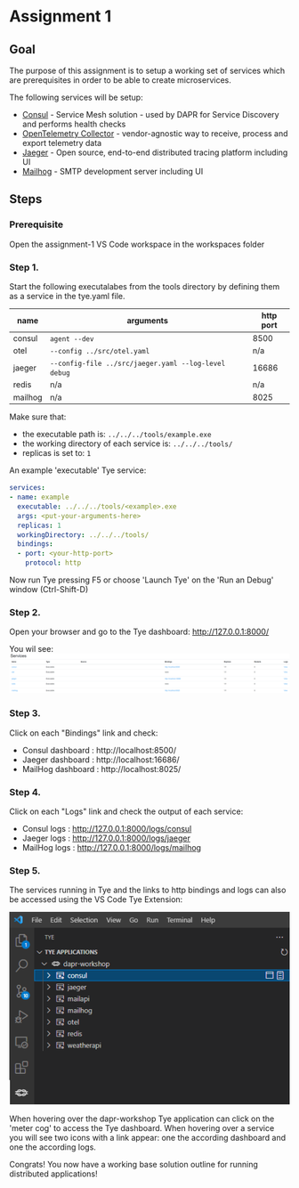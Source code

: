 # Assignment 1
## Goal
The purpose of this assignment  is to setup a working set of services which are prerequisites in order to be able to create microservices. 

The following services will be setup:

- [Consul](https://www.consul.io/docs/intro) - Service Mesh solution - used by DAPR for Service Discovery and performs health checks
- [OpenTelemetry Collector](https://opentelemetry.io/docs/collector/) - vendor-agnostic way to receive, process and export telemetry data
- [Jaeger](https://www.jaegertracing.io/) - Open source, end-to-end distributed tracing platform including UI
- [Mailhog](https://github.com/mailhog/MailHog) -  SMTP development server including UI

## Steps

### Prerequisite

Open the assignment-1 VS Code workspace in the workspaces folder

### Step 1.
Start the following executalabes from the tools directory by defining them as a service in the tye.yaml file.

| name | arguments | http port |
|---|----|---|
|consul|```agent --dev```|8500|
|otel|```--config ../src/otel.yaml```|n/a|
|jaeger|```--config-file ../src/jaeger.yaml --log-level debug```|16686|
|redis|n/a|n/a|
|mailhog|n/a|8025|

Make sure that:
- the executable path is: ```../../../tools/example.exe```
- the working directory of each service is: ```../../../tools/```
- replicas is set to: ```1```

An example 'executable' Tye service:

```yaml
services:
- name: example
  executable: ../../../tools/<example>.exe 
  args: <put-your-arguments-here>
  replicas: 1 
  workingDirectory: ../../../tools/
  bindings: 
  - port: <your-http-port>
    protocol: http
```

Now run Tye pressing F5 or choose 'Launch Tye' on the 'Run an Debug' window (Ctrl-Shift-D)

### Step 2.
Open your browser and go to the Tye dashboard: http://127.0.0.1:8000/

You wil see:
![tye services](../docs/images/assignment1_tye_services.png)

### Step 3.
Click on each "Bindings" link and check:
- Consul dashboard : http://localhost:8500/
- Jaeger dashboard  : http://localhost:16686/
- MailHog dashboard : http://localhost:8025/

### Step 4.
Click on each "Logs" link and check the  output of each service:
- Consul logs : http://127.0.0.1:8000/logs/consul
- Jaeger logs : http://127.0.0.1:8000/logs/jaeger
- MailHog logs : http://127.0.0.1:8000/logs/mailhog

### Step 5.
The services running in Tye and the links to http bindings and logs can also be accessed using the VS Code Tye Extension:

![tye extension](../docs/images/assignment1_tye_extension.png)

When hovering over the dapr-workshop Tye application can click on the 'meter cog' to access the Tye dashboard. When hovering over a service you will see two icons with a link appear: one the according dashboard and one the according logs.

Congrats! You now have a working base solution outline for running distributed applications!